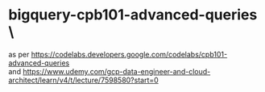# bigquery-cpb101-advanced-queries \

as per https://codelabs.developers.google.com/codelabs/cpb101-advanced-queries \
and https://www.udemy.com/gcp-data-engineer-and-cloud-architect/learn/v4/t/lecture/7598580?start=0
